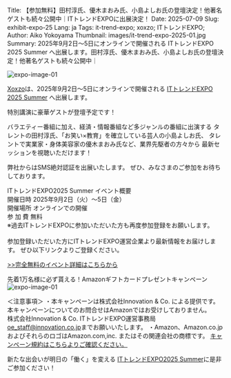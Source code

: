 Title: 【参加無料】田村淳氏、優木まおみ氏、小島よしお氏の登壇決定！他著名ゲストも続々公開中｜ITトレンドEXPOに出展決定！
Date: 2025-07-09
Slug: exhibit-expo-25
Lang: ja
Tags: it-trend-expo; xoxzo; ITトレンドEXPO;
Author: Aiko Yokoyama
Thumbnail: images/it-trend-expo-2025-01.jpg
Summary: 2025年9月2日〜5日にオンラインで開催される ITトレンドEXPO 2025 Summer へ出展します。田村淳氏、優木まおみ氏、小島よしお氏の登壇決定！他著名ゲストも続々公開中｜

![expo-image-01](/images/it-trend-expo-2025-01.jpg)

[Xoxzo](https://info.xoxzo.com/ja/)は、2025年9月2日〜5日にオンラインで開催される [ITトレンドEXPO 2025 Summer](https://it.expo.it-trend.jp/key/ngapnwyk) へ出展します。

特別講演に豪華ゲストが登壇予定です！

バラエティー番組に加え、経済・情報番組など多ジャンルの番組に出演する
タレントの田村淳氏、「お笑い×教育」を確立している芸人の小島よしお氏、
タレントで実業家・身体美容家の優木まおみ氏など、業界先駆者の方々から
最新セッションを視聴いただけます！

弊社からはSMS絶対認証を出展いたします。
ぜひ、みなさまのご参加をお待ちしております。

ITトレンドEXPO2025 Summer イベント概要<br>
開催日時	2025年9月2日（火）～5日（金）<br>
開催場所	オンラインでの開催<br>
参 加 費		無料<br>
※過去ITトレンドEXPOに参加いただいた方も再度参加登録をお願いします。<br>
<br>
参加登録いただいた方にITトレンドEXPO運営企業より最新情報をお届けします。
ぜひ以下リンクよりご登録ください。

[>>完全無料のイベント詳細はこちらから](https://it.expo.it-trend.jp/key/ngapnwyk)

先着1万名様に必ず貰える！Amazonギフトカードプレゼントキャンペーン<br>
![expo-image-01](/images/it-trend-expo-2025-02.jpg)

＜注意事項＞
・本キャンペーンは株式会社Innovation & Co. による提供です。本キャンペーンについてのお問合せはAmazonではお受けしておりません。<br>
株式会社Innovation & Co. ITトレンドEXPO運営事務局<oe_staff@innovation.co.jp>までお願いいたします。
・Amazon、Amazon.co.jp およびそれらのロゴはAmazon.com,inc. またはその関連会社の商標です。
[キャンペーン規約はこちらよりご確認ください。](
https://it.expo.it-trend.jp/term/campaign/first-come-first-served)

新たな出会いが明日の「働く」を変える
[ITトレンドEXPO2025 Summer](https://it.expo.it-trend.jp/key/ngapnwyk)に是非ご参加ください！
